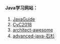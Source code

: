 #### Java学习网站：

 1. [JavaGuide](https://github.com/xingshaocheng/architect-awesome)
 2. [CyC2018](https://cyc2018.github.io/CS-Notes/#/)
 3. [architect-awesome](https://github.com/xingshaocheng/architect-awesome)
 4. [advanced-java-石杉](https://doocs.github.io/advanced-java/#/)